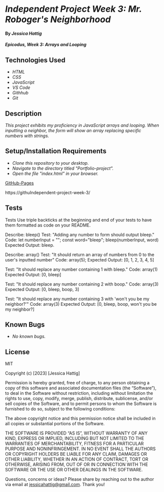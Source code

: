 # _Independent Project Week 3: Mr. Roboger's Neighborhood_

#### By _**Jessica Hattig**_

#### _Epicodus, Week 3: Arrays and Looping_

## Technologies Used

* _HTML_
* _CSS_
* _JavaScript_
* _VS Code_
* _Githhub_
* _Git_

## Description

_This project exhibits my proficiency in JavaScript arrays and looping. When inputting a neighbor, the form will show an array replacing specific numbers with strings._

## Setup/Installation Requirements

* _Clone this repository to your desktop._
* _Navigate to the directory titled "Portfolio-project"._
* _Open the file "index.html" in your browser._

[GitHub-Pages](https://jessicahattig.github.io/Independent-project-week-3/)

https://githuIndependent-project-week-3/
## Tests

Tests
Use triple backticks at the beginning and end of your tests to have them formatted as code on your README.

Describe: bleep()
Test: "Adding any number to form should output bleep."
Code:
let numberInput = "";
const word="bleep";
bleep(numberInput, word)
Expected Output: bleep.

Describe: array()
Test: "It should return an array of numbers from 0 to the user's inputted number"
Code: array(5);
Expected Output: [0, 1, 2, 3, 4, 5]

Test: "It should replace any number containing 1 with bleep."
Code: array(1)
Expected Output: [0, bleep]

Test: "It should replace any number containing 2 with boop."
Code: array(3)
Expected Output: [0, bleep, boop, 3]

Test: "It should replace any number containing 3 with 'won't you be my neighbor?'"
Code: array(3)
Expected Output: [0, bleep, boop, won't you be my neighbor?]

## Known Bugs

* _No known bugs._


## License
MIT

Copyright (c) [2023] [Jessica Hattig]

Permission is hereby granted, free of charge, to any person obtaining a copy of this software and associated documentation files (the “Software”), to deal in the Software without restriction, including without limitation the rights to use, copy, modify, merge, publish, distribute, sublicense, and/or sell copies of the Software, and to permit persons to whom the Software is furnished to do so, subject to the following conditions:

The above copyright notice and this permission notice shall be included in all copies or substantial portions of the Software.

THE SOFTWARE IS PROVIDED “AS IS”, WITHOUT WARRANTY OF ANY KIND, EXPRESS OR IMPLIED, INCLUDING BUT NOT LIMITED TO THE WARRANTIES OF MERCHANTABILITY, FITNESS FOR A PARTICULAR PURPOSE AND NONINFRINGEMENT. IN NO EVENT SHALL THE AUTHORS OR COPYRIGHT HOLDERS BE LIABLE FOR ANY CLAIM, DAMAGES OR OTHER LIABILITY, WHETHER IN AN ACTION OF CONTRACT, TORT OR OTHERWISE, ARISING FROM, OUT OF OR IN CONNECTION WITH THE SOFTWARE OR THE USE OR OTHER DEALINGS IN THE SOFTWARE.

Questions, concerns or ideas? Please share by reaching out to the author via email at jessicahattig@gmail.com. Thank you!